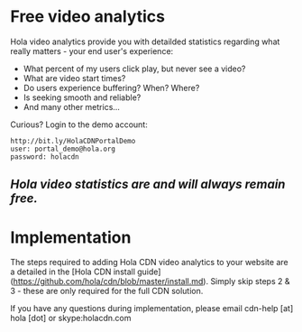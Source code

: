# Free video analytics

Hola video analytics provide you with detailded statistics regarding what really matters - your end user's experience:

- What percent of my users click play, but never see a video?
- What are video start times?
- Do users experience buffering? When? Where?
- Is seeking smooth and reliable?
- And many other metrics...

Curious? Login to the demo account:

```
http://bit.ly/HolaCDNPortalDemo
user: portal_demo@hola.org
password: holacdn
```

## **_Hola video statistics are and will always remain free._**

# Implementation
The steps required to adding Hola CDN video analytics to your website are a detailed in the [Hola CDN install guide] (https://github.com/hola/cdn/blob/master/install.md). Simply skip steps 2 & 3 - these are only required for the full CDN solution.

If you have any questions during implementation, please email cdn-help [at] hola [dot] or skype:holacdn.com
